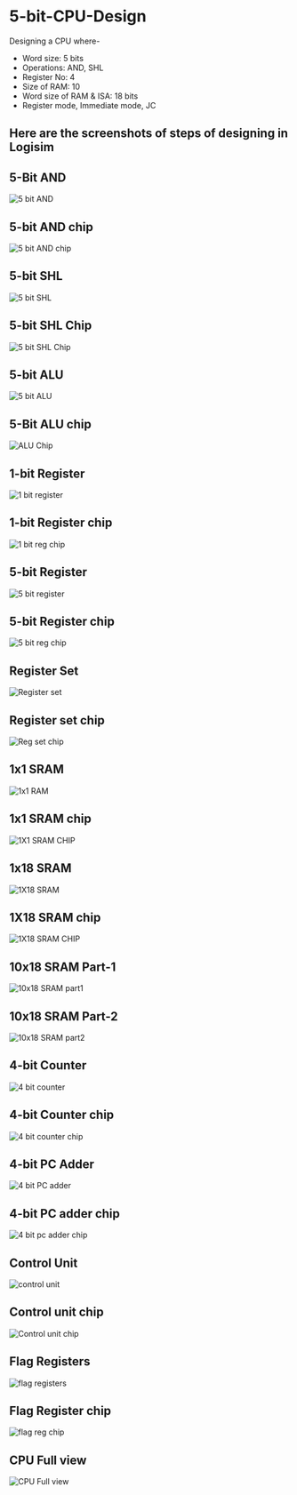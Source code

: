 # 5-bit-CPU-Design
Designing a CPU where-  
* Word size: 5 bits  
* Operations: AND, SHL  
* Register No: 4  
* Size of RAM: 10  
* Word size of RAM & ISA: 18 bits  
* Register mode, Immediate mode, JC    

## Here are the screenshots of steps of designing in Logisim  
## 5-Bit AND
![5 bit AND](https://user-images.githubusercontent.com/112200299/216246240-4c0a09c8-5981-4731-95b3-f5035f8788d0.PNG)  
## 5-bit AND chip
![5 bit AND chip](https://user-images.githubusercontent.com/112200299/216246313-90087309-3723-4159-88fe-07f33a5e2091.PNG)  
## 5-bit SHL
![5 bit SHL](https://user-images.githubusercontent.com/112200299/216246373-04f9c341-3d91-450a-bfaf-e145aea489d9.PNG)  
## 5-bit SHL Chip
![5 bit SHL Chip](https://user-images.githubusercontent.com/112200299/216246444-d241ce2b-c8e3-4861-99ef-9a0e4a8080b7.PNG)  
## 5-bit ALU
![5 bit ALU](https://user-images.githubusercontent.com/112200299/216246538-59198f1f-766f-4079-ba33-41bcb6c1be33.PNG)  
## 5-Bit ALU chip
![ALU Chip](https://user-images.githubusercontent.com/112200299/216246591-a0893891-64fd-4805-bbb6-acd489711a29.PNG)  
## 1-bit Register
![1 bit register](https://user-images.githubusercontent.com/112200299/216246654-2937cbfe-5dc0-413b-9206-883ecfc9309b.PNG)  
## 1-bit Register chip
![1 bit reg chip](https://user-images.githubusercontent.com/112200299/216246708-a49287d9-cc63-4ffc-9613-464c4fa73c1d.PNG)  
## 5-bit Register
![5 bit register](https://user-images.githubusercontent.com/112200299/216246784-559aa2b2-0c3e-4252-a183-f4d3adc38381.PNG)  
## 5-bit Register chip
![5 bit reg chip](https://user-images.githubusercontent.com/112200299/216246840-03017734-4163-4f81-a5eb-3d912a06c630.PNG)  
## Register Set
![Register set](https://user-images.githubusercontent.com/112200299/216246896-38ad0fa8-5f7c-4383-9130-9416a59f674d.PNG)  
## Register set chip
![Reg set chip](https://user-images.githubusercontent.com/112200299/216246933-d6faf873-ac45-48ca-bf5a-c7cc5fee3e3e.PNG)  
## 1x1 SRAM
![1x1 RAM](https://user-images.githubusercontent.com/112200299/216246980-1e66950f-ade2-40f5-9a40-289a7030b0f9.PNG)  
## 1x1 SRAM chip
![1X1 SRAM CHIP](https://user-images.githubusercontent.com/112200299/216247034-684ec962-5f92-4cff-a8f7-98eb13e36efb.PNG)  
## 1x18 SRAM
![1X18 SRAM](https://user-images.githubusercontent.com/112200299/216247104-abe8b0bd-d452-4e41-872c-6057e5fff667.PNG)  
## 1X18 SRAM chip
![1X18 SRAM CHIP](https://user-images.githubusercontent.com/112200299/216247161-babbe0eb-36e4-4956-a60e-18705b246ba9.PNG)  
## 10x18 SRAM Part-1
![10x18 SRAM part1](https://user-images.githubusercontent.com/112200299/216247243-698cf835-0573-4e1e-9f44-d59e6f1ec13a.PNG)  
## 10x18 SRAM Part-2
![10x18 SRAM part2](https://user-images.githubusercontent.com/112200299/216247312-e5282b8f-5b1f-465e-9446-8121beb96af8.PNG)  
## 4-bit Counter
![4 bit counter](https://user-images.githubusercontent.com/112200299/216247382-224c3f1b-bf2b-44e2-8116-2f11a92c7a4f.PNG)  
## 4-bit Counter chip
![4 bit counter chip](https://user-images.githubusercontent.com/112200299/216247454-1b1262dc-35a1-40b7-b567-70de929de439.PNG)  
## 4-bit PC Adder
![4 bit PC adder](https://user-images.githubusercontent.com/112200299/216247535-af25ce9e-11ad-45ad-a09a-0797fd3a366d.PNG)  
## 4-bit PC adder chip
![4 bit pc adder chip](https://user-images.githubusercontent.com/112200299/216247581-9f7ff694-bd4b-4023-bf24-e63249208ee8.PNG)  
## Control Unit
![control unit](https://user-images.githubusercontent.com/112200299/216247905-249d462a-d138-431d-8870-e92316256004.PNG)  
## Control unit chip
![Control unit chip](https://user-images.githubusercontent.com/112200299/216247975-ead80b5e-6aba-4e6c-b529-d909c134999c.PNG)  
## Flag Registers
![flag registers](https://user-images.githubusercontent.com/112200299/216248022-2056fb85-7da3-41ae-bef7-0c834f0a3074.PNG)  
## Flag Register chip
![flag reg chip](https://user-images.githubusercontent.com/112200299/216248248-d4ecae8e-284a-48de-8583-5ae300733a90.PNG)  
## CPU Full view
![CPU Full view](https://user-images.githubusercontent.com/112200299/216248286-ce2a2652-e1f7-4b95-bbdc-30329a772a71.PNG)

